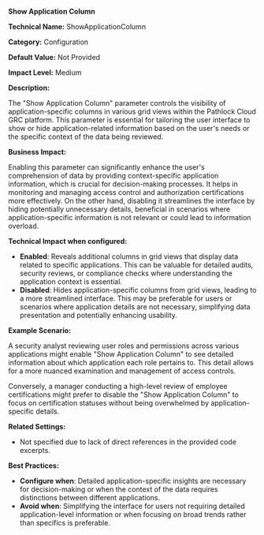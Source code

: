 **Show Application Column**

**Technical Name:** ShowApplicationColumn

**Category:** Configuration

**Default Value:** Not Provided

**Impact Level:** Medium

**Description:**

The "Show Application Column" parameter controls the visibility of application-specific columns in various grid views within the Pathlock Cloud GRC platform. This parameter is essential for tailoring the user interface to show or hide application-related information based on the user's needs or the specific context of the data being reviewed.

**Business Impact:**

Enabling this parameter can significantly enhance the user's comprehension of data by providing context-specific application information, which is crucial for decision-making processes. It helps in monitoring and managing access control and authorization certifications more effectively. On the other hand, disabling it streamlines the interface by hiding potentially unnecessary details, beneficial in scenarios where application-specific information is not relevant or could lead to information overload.

**Technical Impact when configured:**

- **Enabled**: Reveals additional columns in grid views that display data related to specific applications. This can be valuable for detailed audits, security reviews, or compliance checks where understanding the application context is essential.
- **Disabled**: Hides application-specific columns from grid views, leading to a more streamlined interface. This may be preferable for users or scenarios where application details are not necessary, simplifying data presentation and potentially enhancing usability.

**Example Scenario:**

A security analyst reviewing user roles and permissions across various applications might enable "Show Application Column" to see detailed information about which application each role pertains to. This detail allows for a more nuanced examination and management of access controls.

Conversely, a manager conducting a high-level review of employee certifications might prefer to disable the "Show Application Column" to focus on certification statuses without being overwhelmed by application-specific details.

**Related Settings:**

- Not specified due to lack of direct references in the provided code excerpts.

**Best Practices:** 

- **Configure when**: Detailed application-specific insights are necessary for decision-making or when the context of the data requires distinctions between different applications.
- **Avoid when**: Simplifying the interface for users not requiring detailed application-level information or when focusing on broad trends rather than specifics is preferable.